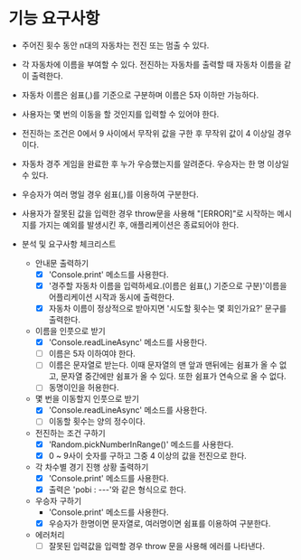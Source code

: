# 기능 요구사항

- 주어진 횟수 동안 n대의 자동차는 전진 또는 멈출 수 있다.
- 각 자동차에 이름을 부여할 수 있다. 전진하는 자동차를 출력할 때 자동차 이름을
  같이 출력한다.
- 자동차 이름은 쉼표(,)를 기준으로 구분하며 이름은 5자 이하만 가능하다.
- 사용자는 몇 번의 이동을 할 것인지를 입력할 수 있어야 한다.
- 전진하는 조건은 0에서 9 사이에서 무작위 값을 구한 후 무작위 값이 4 이상일
  경우이다.
- 자동차 경주 게임을 완료한 후 누가 우승했는지를 알려준다. 우승자는 한 명 이상일
  수 있다.
- 우승자가 여러 명일 경우 쉼표(,)를 이용하여 구분한다.
- 사용자가 잘못된 값을 입력한 경우 throw문을 사용해 "[ERROR]"로 시작하는
  메시지를 가지는 예외를 발생시킨 후, 애플리케이션은 종료되어야 한다.

- 분석 및 요구사항 체크리스트
  - 안내문 출력하기
    - [x] 'Console.print' 메소드를 사용한다.
    - [x] '경주할 자동차 이름을 입력하세요.(이름은 쉼표(,) 기준으로 구분)'이름을
          어플리케이션 시작과 동시에 출력한다.
    - [x] 자동차 이름이 정상적으로 받아지면 '시도할 횟수는 몇 회인가요?' 문구를
          출력한다.
  - 이름을 인풋으로 받기
    - [x] 'Console.readLineAsync' 메소드를 사용한다.
    - [ ] 이름은 5자 이하여야 한다.
    - [ ] 이름은 문자열로 받는다. 이때 문자열의 맨 앞과 맨뒤에는 쉼표가 올 수
          없고, 문자열 중간에만 쉼표가 올 수 있다. 또한 쉼표가 연속으로 올 수
          없다.
    - [ ] 동명이인을 허용한다.
  - 몇 번을 이동할지 인풋으로 받기
    - [x] 'Console.readLineAsync' 메소드를 사용한다.
    - [ ] 이동할 횟수는 양의 정수이다.
  - 전진하는 조건 구하기
    - [x] 'Random.pickNumberInRange()' 메소드를 사용한다.
    - [x] 0 ~ 9사이 숫자를 구하고 그중 4 이상의 값을 전진으로 한다.
  - 각 차수별 경기 진행 상황 출력하기
    - [x] 'Console.print' 메소드를 사용한다.
    - [x] 출력은 'pobi : ---'와 같은 형식으로 한다.
  - 우승자 구하기
    - 'Console.print' 메소드를 사용한다.
    - [x] 우승자가 한명이면 문자열로, 여러명이면 쉼표를 이용하여 구분한다.
  - 에러처리
    - [ ] 잘못된 입력값을 입력할 경우 throw 문을 사용해 에러를 나타낸다.
